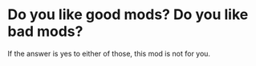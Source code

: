 # Do you like good mods? Do you like bad mods?

If the answer is yes to either of those, this mod is not for you.
